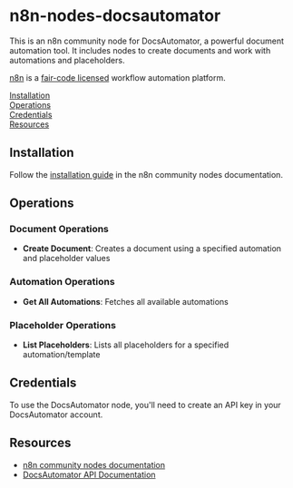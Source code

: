 # n8n-nodes-docsautomator

This is an n8n community node for DocsAutomator, a powerful document automation tool. It includes nodes to create documents and work with automations and placeholders.

[n8n](https://n8n.io/) is a [fair-code licensed](https://docs.n8n.io/reference/license/) workflow automation platform.

[Installation](#installation)  
[Operations](#operations)  
[Credentials](#credentials)  
[Resources](#resources)  

## Installation

Follow the [installation guide](https://docs.n8n.io/integrations/community-nodes/installation/) in the n8n community nodes documentation.

## Operations

### Document Operations
- **Create Document**: Creates a document using a specified automation and placeholder values

### Automation Operations
- **Get All Automations**: Fetches all available automations

### Placeholder Operations
- **List Placeholders**: Lists all placeholders for a specified automation/template

## Credentials

To use the DocsAutomator node, you'll need to create an API key in your DocsAutomator account.

## Resources

* [n8n community nodes documentation](https://docs.n8n.io/integrations/community-nodes/)
* [DocsAutomator API Documentation](https://docs.docsautomator.co/integrations-api/docsautomator-api) 